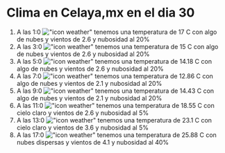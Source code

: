 # Clima en Celaya,mx en el dia 30

1. A las 1:0 !["icon weather"](http://openweathermap.org/img/w/02n.png) tenemos una temperatura de 17 C con algo de nubes y  vientos de 2.6 y nubosidad al 20%
1. A las 3:0 !["icon weather"](http://openweathermap.org/img/w/02n.png) tenemos una temperatura de 15 C con algo de nubes y  vientos de 2.6 y nubosidad al 20%
1. A las 5:0 !["icon weather"](http://openweathermap.org/img/w/02n.png) tenemos una temperatura de 14.18 C con algo de nubes y  vientos de 2.6 y nubosidad al 20%
1. A las 7:0 !["icon weather"](http://openweathermap.org/img/w/02n.png) tenemos una temperatura de 12.86 C con algo de nubes y  vientos de 2.1 y nubosidad al 20%
1. A las 9:0 !["icon weather"](http://openweathermap.org/img/w/02d.png) tenemos una temperatura de 14.43 C con algo de nubes y  vientos de 2.1 y nubosidad al 20%
1. A las 11:0 !["icon weather"](http://openweathermap.org/img/w/01d.png) tenemos una temperatura de 18.55 C con cielo claro y  vientos de 2.6 y nubosidad al 5%
1. A las 13:0 !["icon weather"](http://openweathermap.org/img/w/01d.png) tenemos una temperatura de 23.1 C con cielo claro y  vientos de 3.6 y nubosidad al 5%
1. A las 17:0 !["icon weather"](http://openweathermap.org/img/w/03d.png) tenemos una temperatura de 25.88 C con nubes dispersas y  vientos de 4.1 y nubosidad al 40%
